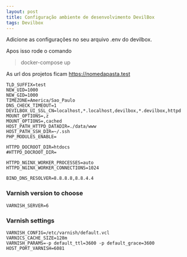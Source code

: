 ```yaml
---
layout: post
title: Configuração ambiente de desenvolvimento DevilBox
tags: Devilbox
---
```

Adicione as configurações no seu arquivo .env do devilbox.

Apos isso rode o comando 

> docker-compose up

As url dos projetos ficam https://nomedapasta.test

```
TLD_SUFFIX=test
NEW_UID=1000
NEW_GID=1000
TIMEZONE=America/Sao_Paulo
DNS_CHECK_TIMEOUT=1
DEVILBOX_UI_SSL_CN=localhost,*.localhost,devilbox,*.devilbox,httpd
MOUNT_OPTIONS=,z
MOUNT_OPTIONS=,cached
HOST_PATH_HTTPD_DATADIR=./data/www
HOST_PATH_SSH_DIR=~/.ssh
PHP_MODULES_ENABLE=

HTTPD_DOCROOT_DIR=htdocs
#HTTPD_DOCROOT_DIR=

HTTPD_NGINX_WORKER_PROCESSES=auto
HTTPD_NGINX_WORKER_CONNECTIONS=1024

BIND_DNS_RESOLVER=8.8.8.8,8.8.4.4
```

### Varnish version to choose

```
VARNISH_SERVER=6
```

### Varnish settings

```
VARNISH_CONFIG=/etc/varnish/default.vcl
VARNICS_CACHE_SIZE=128m
VARNISH_PARAMS=-p default_ttl=3600 -p default_grace=3600
HOST_PORT_VARNISH=6081
```
